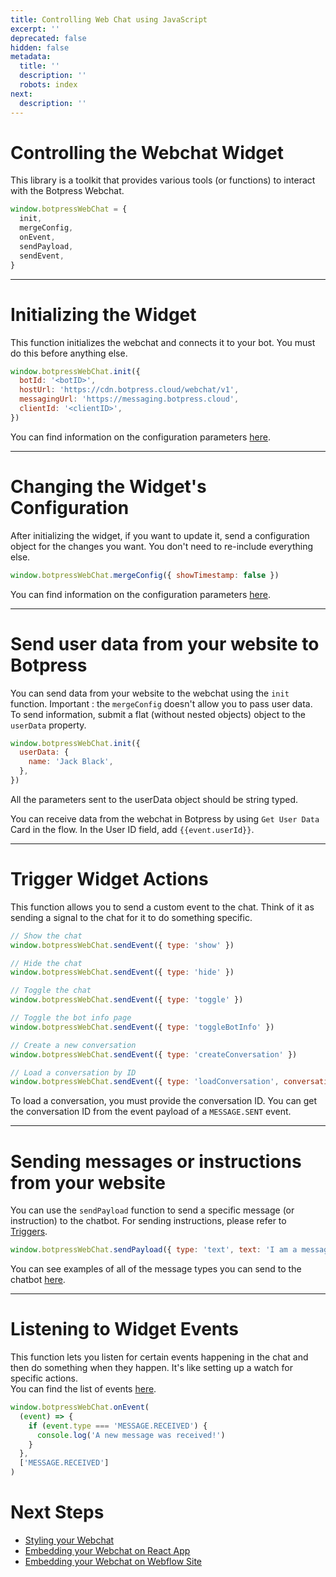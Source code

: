 ```yaml
---
title: Controlling Web Chat using JavaScript
excerpt: ''
deprecated: false
hidden: false
metadata:
  title: ''
  description: ''
  robots: index
next:
  description: ''
---
```

# Controlling the Webchat Widget

This library is a toolkit that provides various tools (or functions) to interact with the Botpress Webchat.

```js
window.botpressWebChat = {
  init,
  mergeConfig,
  onEvent,
  sendPayload,
  sendEvent,
}
```

***

# Initializing the Widget

This function initializes the webchat and connects it to your bot. You must do this before anything else.

```js
window.botpressWebChat.init({
  botId: '<botID>',
  hostUrl: 'https://cdn.botpress.cloud/webchat/v1',
  messagingUrl: 'https://messaging.botpress.cloud',
  clientId: '<clientID>',
})
```

You can find information on the configuration parameters [here](#configurable-script-parameters).

***

# Changing the Widget's Configuration

After initializing the widget, if you want to update it, send a configuration object for the changes you want. You don't need to re-include everything else.

```js
window.botpressWebChat.mergeConfig({ showTimestamp: false })
```

You can find information on the configuration parameters [here](#configurable-script-parameters).

***

# Send user data from your website to Botpress

You can send data from your website to the webchat using the `init` function. Important : the `mergeConfig` doesn't allow you to pass user data.  
To send information, submit a flat (without nested objects) object to the `userData` property.

```js
window.botpressWebChat.init({
  userData: {
    name: 'Jack Black',
  },
})
```

<Callout type="warning">
  All the parameters sent to the userData object should be string typed.
</Callout>

You can receive data from the webchat in Botpress by using `Get User Data` Card in the flow. In the User ID field, add `{{event.userId}}`.

***

# Trigger Widget Actions

This function allows you to send a custom event to the chat. Think of it as sending a signal to the chat for it to do something specific.

```js
// Show the chat
window.botpressWebChat.sendEvent({ type: 'show' })

// Hide the chat
window.botpressWebChat.sendEvent({ type: 'hide' })

// Toggle the chat
window.botpressWebChat.sendEvent({ type: 'toggle' })

// Toggle the bot info page
window.botpressWebChat.sendEvent({ type: 'toggleBotInfo' })

// Create a new conversation
window.botpressWebChat.sendEvent({ type: 'createConversation' })

// Load a conversation by ID
window.botpressWebChat.sendEvent({ type: 'loadConversation', conversationId: '6ffe8622-49fd-4de9-81e5-412ba2296913' })
```

To load a conversation, you must provide the conversation ID. You can get the conversation ID from the event payload of a `MESSAGE.SENT` event.

***

# Sending messages or instructions from your website

You can use the `sendPayload` function to send a specific message (or instruction) to the chatbot. For sending instructions, please refer to [Triggers](../docs/events-1#webchat-triggers).

```js
window.botpressWebChat.sendPayload({ type: 'text', text: 'I am a message sent through code' })
```

You can see examples of all of the message types you can send to the chatbot [here](https://github.com/botpress/messaging/blob/master/packages/channels/example/payloads.json).

***

# Listening to Widget Events

This function lets you listen for certain events happening in the chat and then do something when they happen. It's like setting up a watch for specific actions.  
You can find the list of events [here](../docs/events-1#webchat-lifecycle-and-events).

```js
window.botpressWebChat.onEvent(
  (event) => {
    if (event.type === 'MESSAGE.RECEIVED') {
      console.log('A new message was received!')
    }
  },
  ['MESSAGE.RECEIVED']
)
```

# Next Steps

- [Styling your Webchat](https://styler.botpress.app)
- [Embedding your Webchat on React App](../docs/react-app)
- [Embedding your Webchat on Webflow Site](../docs/webflow)